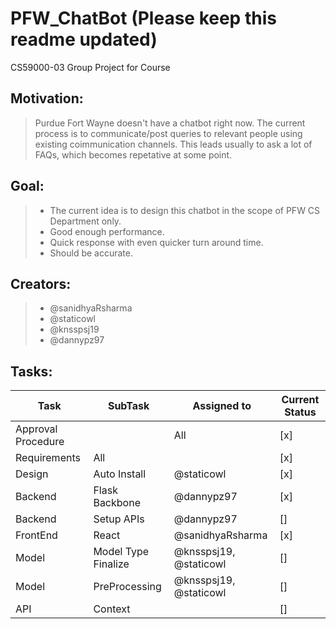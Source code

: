 # PFW_ChatBot (Please keep this readme updated)

CS59000-03 Group Project for Course

## Motivation:
> Purdue Fort Wayne doesn't have a chatbot right now. The current process is to communicate/post queries to relevant people using existing coimmunication channels. This leads usually to ask a lot of FAQs, which becomes repetative at some point.

## Goal:
> * The current idea is to design this chatbot in the scope of PFW CS Department only.
> * Good enough performance.
> * Quick response with even quicker turn around time.
> * Should be accurate.

## Creators:
> * @sanidhyaRsharma
> * @staticowl
> * @knsspsj19
> * @dannypz97

## Tasks:
| Task           |SubTask| Assigned to   | Current Status | 
|----------------|-------|---------------|----------------|
|Approval Procedure||All|[x]|
|Requirements|All||[x]|
|Design|Auto Install|@staticowl|[x]|
|Backend|Flask Backbone|@dannypz97|[x]|
|Backend|Setup APIs|@dannypz97|[]|
|FrontEnd|React|@sanidhyaRsharma|[x]|
|Model|Model Type Finalize|@knsspsj19, @staticowl|[]|
|Model|PreProcessing|@knsspsj19, @staticowl|[]|
|API|Context||[]|
